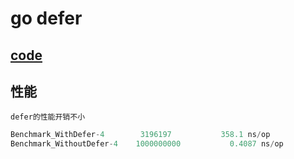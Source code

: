 # go defer

## [code](src/go/basic/defer_test.go)

## 性能

    defer的性能开销不小

```js
Benchmark_WithDefer-4      	 3196197	       358.1 ns/op
Benchmark_WithoutDefer-4   	1000000000	         0.4087 ns/op
```